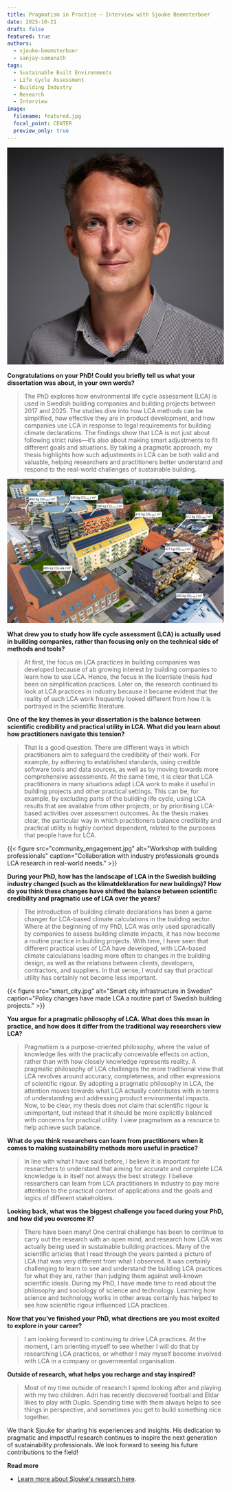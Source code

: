 ```yaml
---
title: Pragmatism in Practice – Interview with Sjouke Beemsterboer
date: 2025-10-21
draft: false
featured: true
authors:
  - sjouke-beemsterboer
  - sanjay-somanath
tags:
  - Sustainable Built Environments
  - Life Cycle Assessment
  - Building Industry
  - Research
  - Interview
image:
  filename: featured.jpg
  focal_point: CENTER
  preview_only: true
---
```

![Cover](featured.JPG)


**Congratulations on your PhD! Could you briefly tell us what your dissertation was about, in your own words?**

> The PhD explores how environmental life cycle assessment (LCA) is used in Swedish building companies and building projects between 2017 and 2025. The studies dive into how LCA methods can be simplified, how effective they are in product development, and how companies use LCA in response to legal requirements for building climate declarations. The findings show that LCA is not just about following strict rules—it’s also about making smart adjustments to fit different goals and situations. By taking a pragmatic approach, my thesis highlights how such adjustments in LCA can be both valid and valuable, helping researchers and practitioners better understand and respond to the real-world challenges of sustainable building.

![Cover](Sjouke_lca.jpg)

**What drew you to study how life cycle assessment (LCA) is actually used in building companies, rather than focusing only on the technical side of methods and tools?**

> At first, the focus on LCA practices in building companies was developed because of ab growing interest by building companies to learn how to use LCA. Hence, the focus in the licentiate thesis had been on simplification practices. Later on, the research continued to look at LCA practices in industry because it became evident that the reality of such LCA work frequently looked different from how it is portrayed in the scientific literature. 

**One of the key themes in your dissertation is the balance between scientific credibility and practical utility in LCA. What did you learn about how practitioners navigate this tension?**

> That is a good question. There are different ways in which practitioners aim to safeguard the credibility of their work. For example, by adhering to established standards, using credible software tools and data sources, as well as by moving towards more comprehensive assessments. At the same time, it is clear that LCA practitioners in many situations adapt LCA work to make it useful in building projects and other practical settings. This can be, for example, by excluding parts of the building life cycle, using LCA results that are available from other projects, or by prioritising LCA-based activities over assessment outcomes. As the thesis makes clear, the particular way in which practitioners balance credibility and practical utility is highly context dependent, related to the purposes that people have for LCA.

{{< figure src="community_engagement.jpg" alt="Workshop with building professionals" caption="Collaboration with industry professionals grounds LCA research in real-world needs." >}}

**During your PhD, how has the landscape of LCA in the Swedish building industry changed (such as the klimatdeklaration for new buildings)? How do you think these changes have shifted the balance between scientific credibility and pragmatic use of LCA over the years?**

> The introduction of building climate declarations has been a game changer for LCA-based climate calculations in the building sector. Where at the beginning of my PhD, LCA was only used sporadically by companies to assess building climate impacts, it has now become a routine practice in building projects. With time, I have seen that different practical uses of LCA have developed, with LCA-based climate calculations leading more often to changes in the building design, as well as the relations between clients, developers, contractors, and suppliers. In that sense, I would say that practical utility has certainly not become less important.

{{< figure src="smart_city.jpg" alt="Smart city infrastructure in Sweden" caption="Policy changes have made LCA a routine part of Swedish building projects." >}}

**You argue for a pragmatic philosophy of LCA. What does this mean in practice, and how does it differ from the traditional way researchers view LCA?**

> Pragmatism is a purpose-oriented philosophy, where the value of knowledge lies with the practically conceivable effects on action, rather than with how closely knowledge represents reality. A pragmatic philosophy of LCA challenges the more traditional view that LCA revolves around accuracy, completeness, and other expressions of scientific rigour. By adopting a pragmatic philosophy in LCA, the attention moves towards what LCA actually contributes with in terms of understanding and addressing product environmental impacts. Now, to be clear, my thesis does not claim that scientific rigour is unimportant, but instead that it should be more explicitly balanced with concerns for practical utility. I view pragmatism as a resource to help achieve such balance.

**What do you think researchers can learn from practitioners when it comes to making sustainability methods more useful in practice?**

> In line with what I have said before, I believe it is important for researchers to understand that aiming for accurate and complete LCA knowledge is in itself not always the best strategy. I believe researchers can learn from LCA practitioners in industry to pay more attention to the practical context of applications and the goals and logics of different stakeholders.

**Looking back, what was the biggest challenge you faced during your PhD, and how did you overcome it?**

> There have been many! One central challenge has been to continue to carry out the research with an open mind, and research how LCA was actually being used in sustainable building practices. Many of the scientific articles that I read through the years painted a picture of LCA that was very different from what I observed. It was certainly challenging to learn to see and understand the building LCA practices for what they are, rather than judging them against well-known scientific ideals. During my PhD, I have made time to read about the philosophy and sociology of science and technology. Learning how science and technology works in other areas certainly has helped to see how scientific rigour influenced LCA practices.

**Now that you’ve finished your PhD, what directions are you most excited to explore in your career?**

> I am looking forward to continuing to drive LCA practices. At the moment, I am orienting myself to see whether I will do that by researching LCA practices, or whether I may myself become involved with LCA in a company or governmental organisation.

**Outside of research, what helps you recharge and stay inspired?**

> Most of my time outside of research I spend looking after and playing with my two children. Adri has recently discovered football and Eldar likes to play with Duplo. Spending time with them always helps to see things in perspective, and sometimes you get to build something nice together.

We thank Sjouke for sharing his experiences and insights. His dedication to pragmatic and impactful research continues to inspire the next generation of sustainability professionals. We look forward to seeing his future contributions to the field!

<strong> Read more </strong>
- [Learn more about Sjouke's research here](https://research.chalmers.se/person/sjouke).